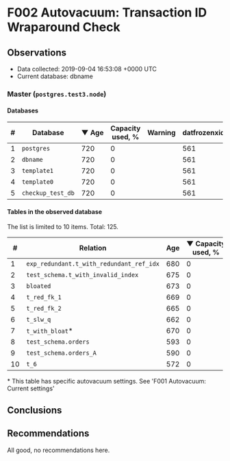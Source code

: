 # F002 Autovacuum: Transaction ID Wraparound Check #

## Observations ##
- Data collected: 2019-09-04 16:53:08 +0000 UTC
- Current database: dbname




### Master (`postgres.test3.node`) ###


#### Databases ####


| \# | Database | &#9660;&nbsp;Age | Capacity used, % | Warning | datfrozenxid |
|--|--------|-----|------------------|---------|--------------|
| 1 |`postgres`|720 |0 |  |561 |
| 2 |`dbname`|720 |0 |  |561 |
| 3 |`template1`|720 |0 |  |561 |
| 4 |`template0`|720 |0 |  |561 |
| 5 |`checkup_test_db`|720 |0 |  |561 |


#### Tables in the observed database ####
The list is limited to 10 items. Total: 125.

| \# | Relation | Age | &#9660;&nbsp;Capacity used, % | Warning |rel_relfrozenxid | toast_relfrozenxid |
|---|-------|-----|------------------|---------|-----------------|--------------------|
| 1 |`exp_redundant.t_with_redundant_ref_idx` |680 |0 |  |601 |0 |
| 2 |`test_schema.t_with_invalid_index` |675 |0 |  |606 |0 |
| 3 |`bloated` |673 |0 |  |608 |0 |
| 4 |`t_red_fk_1` |669 |0 |  |612 |0 |
| 5 |`t_red_fk_2` |665 |0 |  |616 |0 |
| 6 |`t_slw_q` |662 |0 |  |619 |0 |
| 7 |`t_with_bloat`\* |670 |0 |  |611 |0 |
| 8 |`test_schema.orders` |593 |0 |  |688 |0 |
| 9 |`test_schema.orders_A` |590 |0 |  |691 |0 |
| 10 |`t_6` |572 |0 |  |709 |0 |


\* This table has specific autovacuum settings. See 'F001 Autovacuum: Current settings'


## Conclusions ##
 


## Recommendations ##
  All good, no recommendations here.
 

